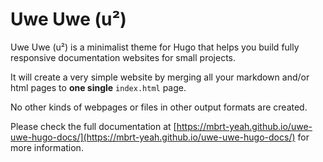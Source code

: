 # Uwe Uwe (u²)

Uwe Uwe (u²) is a minimalist theme for Hugo that helps you build fully responsive documentation websites for small projects.

It will create a very simple website by merging all your markdown and/or html pages to **one single** `index.html` page.

No other kinds of webpages or files in other output formats are created.

Please check the full documentation at [https://mbrt-yeah.github.io/uwe-uwe-hugo-docs/](https://mbrt-yeah.github.io/uwe-uwe-hugo-docs/) for more information.